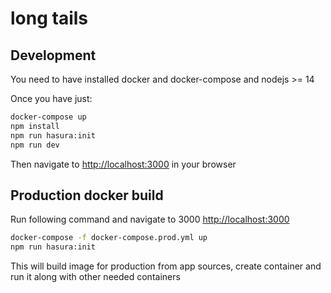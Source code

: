 # long tails

## Development

You need to have installed docker and docker-compose and nodejs >= 14

Once you have just:

```bash
docker-compose up
npm install
npm run hasura:init
npm run dev
```

Then navigate to [http://localhost:3000](http://localhost:3000) in your browser

## Production docker build

Run following command and navigate to 3000 [http://localhost:3000](http://localhost:3000)

```bash
docker-compose -f docker-compose.prod.yml up
npm run hasura:init
```

This will build image for production from app sources, create container and run it along with other needed containers